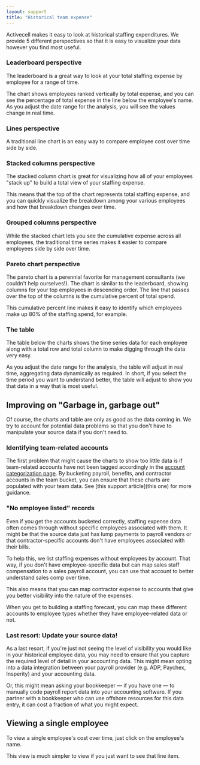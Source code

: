 ```yaml
---
layout: support
title: "Historical team expense"
---
```


Activecell makes it easy to look at historical staffing expenditures. We provide 5 different perspectives so that it is easy to visualize your data however you find most useful.

### Leaderboard perspective

The leaderboard is a great way to look at your total staffing expense by employee for a range of time.

<!-- screenshot -->

The chart shows employees ranked vertically by total expense, and you can see the percentage of total expense in the line below the employee's name. As you adjust the date range for the analysis, you will see the values change in real time.

### Lines perspective

<!-- screenshot -->

A traditional line chart is an easy way to compare employee cost over time side by side.

### Stacked columns perspective

The stacked column chart is great for visualizing how all of your employees "stack up" to build a total view of your staffing expense.

<!-- screenshot -->

This means that the top of the chart represents total staffing expense, and you can quickly visualize the breakdown among your various employees and how that breakdown changes over time.

### Grouped columns perspective

<!-- screenshot -->

While the stacked chart lets you see the cumulative expense across all employees, the traditional time series makes it easier to compare employees side by side over time.

### Pareto chart perspective

The pareto chart is a perennial favorite for management consultants (we couldn't help ourselves!). The chart is similar to the leaderboard, showing columns for your top employees in descending order. The line that passes over the top of the columns is the cumulative percent of total spend.

<!-- screenshot -->

This cumulative percent line makes it easy to identify which employees make up 80% of the staffing spend, for example.

### The table

The table below the charts shows the time series data for each employee along with a total row and total column to make digging through the data very easy.

<!-- screenshot -->

As you adjust the date range for the analysis, the table will adjust in real time, aggregating data dynamically as required. In short, if you select the time period you want to understand better, the table will adjust to show you that data in a way that is most useful.

## Improving on "Garbage in, garbage out"

Of course, the charts and table are only as good as the data coming in. We try to account for potential data problems so that you don't have to manipulate your source data if you don't need to.

### Identifying team-related accounts

The first problem that might cause the charts to show too little data is if team-related accounts have not been tagged accordingly in the [account categorization page](#settings/accounts). By bucketing payroll, benefits, and contractor accounts in the team bucket, you can ensure that these charts are populated with your team data. See [this support article](this one) for more guidance.

### "No employee listed" records

Even if you get the accounts bucketed correctly, staffing expense data often comes through without specific employees associated with them. It might be that the source data just has lump payments to payroll vendors or that contractor-specific accounts don't have employees associated with their bills.

To help this, we list staffing expenses without employees by account. That way, if you don't have employee-specific data but can map sales staff compensation to a sales payroll account, you can use that account to better understand sales comp over time.

<!-- screenshot -->

This also means that you can map contractor expense to accounts that give you better visibility into the nature of the expenses.

When you get to building a staffing forecast, you can map these different accounts to employee types whether they have employee-related data or not.

### Last resort: Update your source data!

As a last resort, if you're just not seeing the level of visibility you would like in your historical employee data, you may need to ensure that you capture the required level of detail in your accounting data. This might mean opting into a data integration between your payroll provider (e.g. ADP, Paychex, Insperity) and your accounting data.

Or, this might mean asking your bookkeeper — if you have one — to manually code payroll report data into your accounting software. If you partner with a bookkeeper who can use offshore resources for this data entry, it can cost a fraction of what you might expect.

## Viewing a single employee

To view a single employee's cost over time, just click on the employee's name.

<!-- screenshot -->

This view is much simpler to view if you just want to see that line item.